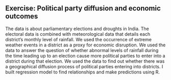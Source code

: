 ## Exercise: Political party diffusion and economic outcomes
The data is about parliamentary elections and droughts in India.
The electoral data is combined with meteorological data that details each district’s monthly level of rainfall. We used the occurrence of extreme weather events in a district as a proxy for economic disruption. We used the data to answer the question of whether abnormal levels of rainfall during the time leading up to an election cause more political parties to enter into a district during that election. We  used the data to find out whether there was a geographical diffusion process of political parties entering into districts.
I built regression model to find relationships and make predictions using R.

